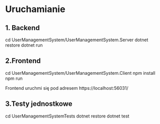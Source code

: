 # Uruchamianie

## 1. Backend

cd UserManagementSystem/UserManagementSystem.Server
dotnet restore
dotnet run

## 2.Frontend

cd UserManagementSystem/UserManagementSystem.Client
npm install
npm run

Frontend uruchmi się pod adresem https://localhost:56031/

## 3.Testy jednostkowe

cd UserManagementSystemTests
dotnet restore
dotnet test
